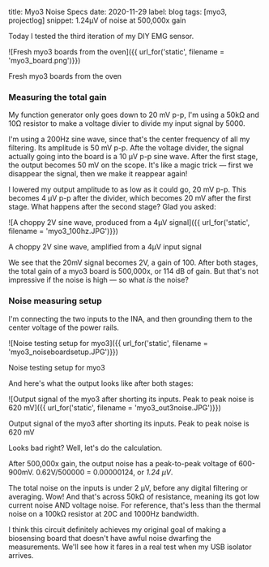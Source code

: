 title: Myo3 Noise Specs
date: 2020-11-29
label: blog
tags: [myo3, projectlog]
snippet: 1.24µV of noise at 500,000x gain 

Today I tested the third iteration of my DIY EMG sensor. 

![Fresh myo3 boards from the oven]({{ url_for('static', filename = 'myo3_board.png')}})
<p class="caption">Fresh myo3 boards from the oven</p>

### Measuring the total gain
My function generator only goes down to 20 mV p-p, I'm using a 50kΩ and 10Ω resistor to make a voltage divier to divide my input signal by 5000.

I'm using a 200Hz sine wave, since that's the center frequency of all my filtering. Its amplitude is 50 mV p-p. Afte the voltage divider, the signal actually going into the board is a 10 µV p-p sine wave. After the first stage, the output becomes 50 mV on the scope. It's like a magic trick — first we disappear the signal, then we make it reappear again!

I lowered my output amplitude to as low as it could go, 20 mV p-p. This becomes 4 µV p-p after the divider, which becomes 20 mV after the first stage. What happens after the second stage? Glad you asked:

![A choppy 2V sine wave, produced from a 4µV signal]({{ url_for('static', filename = 'myo3_100hz.JPG')}})
<p class="caption">A choppy 2V sine wave, amplified from a 4µV input signal</p>

We see that the 20mV signal becomes 2V, a gain of 100. After both stages, the total gain of a myo3 board is 500,000x, or 114 dB of gain. But that's not impressive if the noise is high — so what _is_ the noise?

### Noise measuring setup
I'm connecting the two inputs to the INA, and then grounding them to the center voltage of the power rails. 

![Noise testing setup for myo3]({{ url_for('static', filename = 'myo3_noiseboardsetup.JPG')}})
<p class="caption">Noise testing setup for myo3</p>

And here's what the output looks like after both stages:

![Output signal of the myo3 after shorting its inputs. Peak to peak noise is 620 mV]({{ url_for('static', filename = 'myo3_out3noise.JPG')}})
<p class="caption">Output signal of the myo3 after shorting its inputs. Peak to peak noise is 620 mV</p>

Looks bad right? Well, let's do the calculation. 

After 500,000x gain, the output noise has a peak-to-peak voltage of 600-900mV. 0.62V/500000 = 0.00000124, or *1.24 µV*. 

The total noise on the inputs is under 2 µV, before any digital filtering or averaging. Wow! And that's across 50kΩ of resistance, meaning its got low current noise AND voltage noise. For reference, that's less than the thermal noise on a 100kΩ resistor at 20C and 1000Hz bandwidth. 

I think this circuit definitely achieves my original goal of making a biosensing board that doesn't have awful noise dwarfing the measurements. We'll see how it fares in a real test when my USB isolator arrives.
